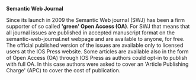 **Semantic Web Journal**

Since its launch in 2009 the Semantic Web journal (SWJ) has been a firm supporter of so called **'green' Open Access (OA)**. For SWJ that means that all journal issues are published in accepted manuscript format on the semantic-web-journal.net webpage and are available to anyone, for free. The official published version of the issues are available only to licensed users at the IOS Press website. Some articles are available also in the form of Open Access (OA) through IOS Press as authors could opt-in to publish with full OA. In this case authors were asked to cover an 'Article Publishing Charge' (APC) to cover the cost of publication.